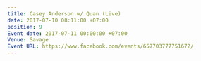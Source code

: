 ```yaml
---
title: Casey Anderson w/ Quan (Live)
date: 2017-07-10 08:11:00 +07:00
position: 9
Event date: 2017-07-11 00:00:00 +07:00
Venue: Savage
Event URL: https://www.facebook.com/events/657703777751672/
---
```


